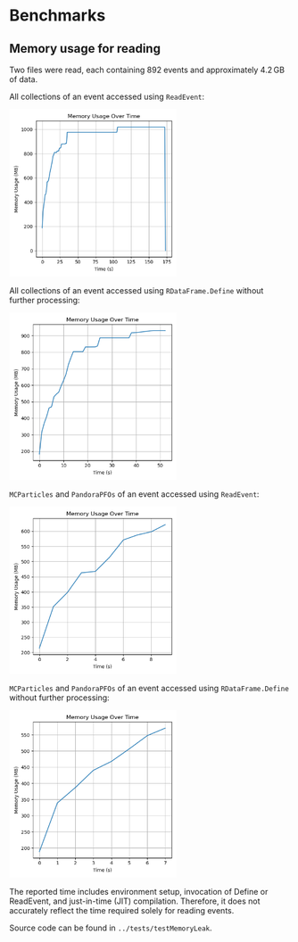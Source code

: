 # Benchmarks

##  Memory usage for reading

Two files were read, each containing 892 events and approximately 4.2 GB of data.

All collections of an event accessed using `ReadEvent`:

<img src="../tests/testMemoryLeak/images/allcoll_evt.png" width="300"/>

All collections of an event accessed using `RDataFrame.Define` without further processing:

<img src="../tests/testMemoryLeak/images/allcoll_RDataFrame.png" width="300"/>

`MCParticles` and `PandoraPFOs` of an event accessed using `ReadEvent`:

<img src="../tests/testMemoryLeak/images/mcrec_evt.png" width="300"/>

`MCParticles` and `PandoraPFOs` of an event accessed using `RDataFrame.Define` without further processing:

<img src="../tests/testMemoryLeak/images/mcrec_RDataFrame.png" width="300"/>


The reported time includes environment setup, invocation of Define or ReadEvent, and just-in-time (JIT) compilation. Therefore, it does not accurately reflect the time required solely for reading events.

Source code can be found in `../tests/testMemoryLeak`.
